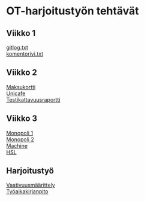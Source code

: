 # OT-harjoitustyön tehtävät 
## Viikko 1 
[gitlog.txt](https://github.com/esostolv/ot-harjoitustyo/blob/master/laskarit/viikko1/gitlog.txt) <br>
[komentorivi.txt](https://github.com/esostolv/ot-harjoitustyo/blob/master/laskarit/viikko1/komentorivi.txt) <br>

## Viikko 2
[Maksukortti](https://github.com/esostolv/ot-harjoitustyo/tree/master/laskarit/viikko2/Maksukortti) <br>
[Unicafe](https://github.com/esostolv/ot-harjoitustyo/tree/master/laskarit/viikko2/Unicafe) <br>
[Testikattavuusraportti](https://github.com/esostolv/ot-harjoitustyo/blob/master/laskarit/viikko2/Testikattavuusraportti.png) <br>

## Viikko 3
[Monopoli 1](https://github.com/esostolv/ot-harjoitustyo/blob/master/laskarit/viikko3/Monopoli%201.jpg) <br>
[Monopoli 2](https://github.com/esostolv/ot-harjoitustyo/blob/master/laskarit/viikko3/Monopoli%202.jpg) <br>
[Machine](https://github.com/esostolv/ot-harjoitustyo/blob/master/laskarit/viikko3/Machine.jpg) <br>
[HSL](https://github.com/esostolv/ot-harjoitustyo/blob/master/laskarit/viikko3/HSL.jpg) <br>

## Harjoitustyö 
[Vaativuusmäärittely](https://github.com/esostolv/ot-harjoitustyo/blob/master/dokumentaatio/vaativuusmaarittely.md) <br>
[Työaikakirjanpito](https://github.com/esostolv/ot-harjoitustyo/blob/master/dokumentaatio/tyoaikakirjanpito.md) <br>
